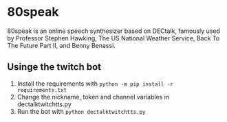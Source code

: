 # 80speak
80speak is an online speech synthesizer based on DECtalk, famously used by Professor Stephen Hawking, The US National Weather Service, Back To The Future Part II, and Benny Benassi.

## Usinge the twitch bot
1. Install the requirements with `python -m pip install -r requirements.txt`
2. Change the nickname, token and channel variables in dectalktwitchtts.py
3. Run the bot with `python dectalktwitchtts.py`

